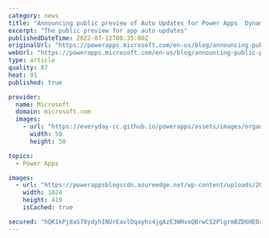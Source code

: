 ```yaml
---
category: news
title: "Announcing public preview of Auto Updates for Power Apps  Dynamics CE"
excerpt: "The public preview for app auto updates"
publishedDateTime: 2022-07-12T08:35:00Z
originalUrl: "https://powerapps.microsoft.com/en-us/blog/announcing-public-preview-of-auto-updates-for-power-apps/"
webUrl: "https://powerapps.microsoft.com/en-us/blog/announcing-public-preview-of-auto-updates-for-power-apps/"
type: article
quality: 87
heat: 91
published: true

provider:
  name: Microsoft
  domain: microsoft.com
  images:
    - url: "https://everyday-cc.github.io/powerapps/assets/images/organizations/microsoft.com-50x50.jpg"
      width: 50
      height: 50

topics:
  - Power Apps

images:
  - url: "https://powerappsblogscdn.azureedge.net/wp-content/uploads/2022/07/auto-app-update-2-1024x419.jpg"
    width: 1024
    height: 419
    isCached: true

secured: "hQK1kPj8aS78ydyhINUrEavlDqayhs4jgAzE3WHvoQBrwCS2PlgrmBZD6HEOrq+/E3bO9PQnNXbJ0ObsOMCtS4lKx6xUJYZ2P6VhYbXm9sFyd3FmGjKrzCKNXRbdN0/mj78xlau7MZnuhD93fSZ5zdRB5fYYfsJZ6MGEcnyFLg+UXg2rPhQbNOco22mnsNNPxOuaLILgIWPZQLlgPSEH1QmN0yQ0eV+gmJ38oxRM4/tS5c09zZd+FcELHL98NiO3ZsDT3PkooSWSF0ze7meM3Do1HOjfH0QutwECpdpiBWYnKBDmgxhGxYVW4EL672I4M0jjf+gXhyIWDiReHJo71G8NAy4sPLkgPPiX42uWuOU=;TMHjD9IevNiCHPX4bZupxg=="
---
```


